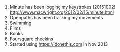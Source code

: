 1. Minute has been logging my keystrokes (20151002) http://www.macwright.org/2012/02/15/minute.html
2. Openpaths has been tracking my movements
3. Swimming
4. Films
5. Books
6. Foursquare checkins
7. Started using https://idonethis.com in Nov 2013
